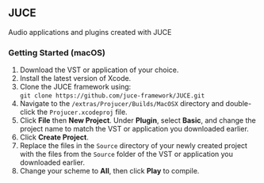 ## JUCE
Audio applications and plugins created with JUCE

### Getting Started (macOS)
1. Download the VST or application of your choice.
2. Install the latest version of Xcode.
3. Clone the JUCE framework using:  
   `git clone https://github.com/juce-framework/JUCE.git`
4. Navigate to the `/extras/Projucer/Builds/MacOSX` directory and double-click the `Projucer.xcodeproj` file.
5. Click **File** then **New Project**. Under **Plugin**, select **Basic**, and change the project name to match the VST or application you downloaded earlier.
6. Click **Create Project**.
7. Replace the files in the `Source` directory of your newly created project with the files from the `Source` folder of the VST or application you downloaded earlier.
8. Change your scheme to **All**, then click **Play** to compile.
